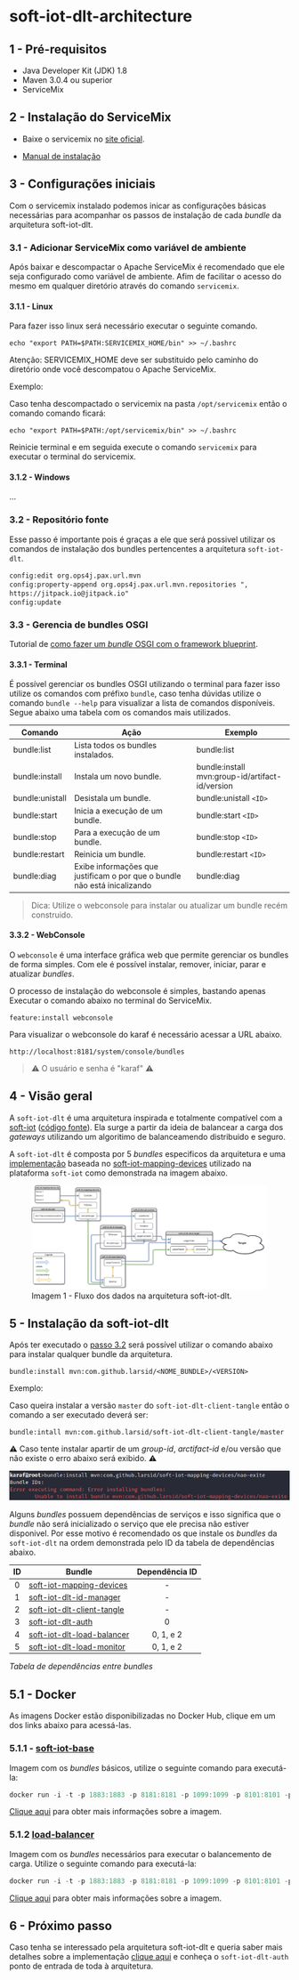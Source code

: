 # soft-iot-dlt-architecture

## 1 - Pré-requisitos

- Java Developer Kit (JDK) 1.8
- Maven 3.0.4 ou superior
- ServiceMix

## 2 - Instalação do ServiceMix

- Baixe o servicemix no [site oficial](http://servicemix.apache.org/downloads/servicemix-7.0.0.html).

- [Manual de instalação](http://servicemix.apache.org/docs/7.x/quickstart/installation.html)

## 3 - Configurações iniciais

Com o servicemix instalado podemos inicar as configurações básicas necessárias para acompanhar os passos de instalação de cada _bundle_ da arquitetura soft-iot-dlt.

### 3.1 - Adicionar ServiceMix como variável de ambiente

Após baixar e descompactar o Apache ServiceMix é recomendado que ele seja configurado como variável de ambiente. Afim de facilitar o acesso do mesmo em qualquer diretório através do comando `servicemix`.

#### 3.1.1 - Linux

Para fazer isso linux será necessário executar o seguinte comando.

```
echo "export PATH=$PATH:SERVICEMIX_HOME/bin" >> ~/.bashrc
```

Atenção: SERVICEMIX_HOME deve ser substituido pelo caminho do diretório onde você descompatou o Apache ServiceMix.

Exemplo:

Caso tenha descompactado o servicemix na pasta `/opt/servicemix`
então o comando comando ficará:

```
echo "export PATH=$PATH:/opt/servicemix/bin" >> ~/.bashrc
```

Reinicie terminal e em seguida execute o comando `servicemix` para executar o terminal do servicemix.

#### 3.1.2 - Windows

...

### 3.2 - Repositório fonte

Esse passo é importante pois é graças a ele que será possivel utilizar os comandos de instalação dos bundles
pertencentes a arquitetura `soft-iot-dlt`.

```
config:edit org.ops4j.pax.url.mvn
config:property-append org.ops4j.pax.url.mvn.repositories ", https://jitpack.io@jitpack.io"
config:update
```

### 3.3 - Gerencia de bundles OSGI

Tutorial de [como fazer um _bundle_ OSGI com o framework blueprint](https://github.com/larsid/osgi-blueprint-bundle-archetypes#readme).

<!-- TODO:
  Explicar o que é um bundle OSGI
  Como criar um bundle OSGI utilizando blueprint.
-->

#### 3.3.1 - Terminal

É possível gerenciar os bundles OSGI utilizando o terminal para fazer isso utilize os comandos com préfixo `bundle`, caso tenha dúvidas utilize o comando `bundle --help` para visualizar a lista de comandos disponíveis. Segue abaixo uma tabela com os comandos mais utilizados.

| Comando         | Ação                                                                      | Exemplo                                         |
| --------------- | ------------------------------------------------------------------------- | ----------------------------------------------- |
| bundle:list     | Lista todos os bundles instalados.                                        | bundle:list                                     |
| bundle:install  | Instala um novo bundle.                                                   | bundle:install mvn:group-id/artifact-id/version |
| bundle:unistall | Desistala um bundle.                                                      | bundle:unistall `<ID>`                          |
| bundle:start    | Inicia a execução de um bundle.                                           | bundle:start `<ID>`                             |
| bundle:stop     | Para a execução de um bundle.                                             | bundle:stop `<ID>`                              |
| bundle:restart  | Reinicia um bundle.                                                       | bundle:restart `<ID>`                           |
| bundle:diag     | Exibe informações que justificam o por que o bundle não está inicalizando | bundle:diag                                     |

> Dica: Utilize o webconsole para instalar ou atualizar um bundle recém construido.

#### 3.3.2 - WebConsole

O `webconsole` é uma interface gráfica web que permite gerenciar os bundles de forma simples. Com ele é possível instalar, remover, iniciar, parar e atualizar _bundles_.

O processo de instalação do webconsole é simples, bastando apenas Executar o comando abaixo no terminal do ServiceMix.

```
feature:install webconsole
```

Para visualizar o webconsole do karaf é necessário acessar a URL abaixo.

```
http://localhost:8181/system/console/bundles
```

> :warning: O usuário e senha é "karaf" :warning:

## 4 - Visão geral

<!-- Por que da arquitetura soft-iot-dlt -->

A `soft-iot-dlt` é uma arquitetura inspirada e totalmente compatível com a [soft-iot](http://www.wiser.ufba.br/prazeres/pdfs/soft-iot.pdf) ([código fonte](https://github.com/WiserUFBA)). Ela surge a partir da ideia de balancear a carga dos _gateways_
utilizando um algoritimo de balanceamendo distribuido e seguro.

A `soft-iot-dlt` é composta por 5 _bundles_ especificos da arquitetura e uma [implementação](https://github.com/larsid/soft-iot-mapping-devices) baseada no [soft-iot-mapping-devices](https://github.com/WiserUFBA/soft-iot-mapping-devices) utilizado na plataforma `soft-iot` como demonstrada na imagem abaixo.

<figure>
  <img src="images/soft-iot-dlt-arch-flow-arch-flow-2.1.png" alt="Fluxo dos dados na arquitetura soft-iot-dlt"/>
  <figcaption>Imagem 1 - Fluxo dos dados na arquitetura soft-iot-dlt.</figcaption>
</figure>

## 5 - Instalação da soft-iot-dlt

Após ter executado o [passo 3.2](#32---repositório-fonte) será possível utilizar o comando abaixo para instalar qualquer bundle da arquitetura.

    bundle:install mvn:com.github.larsid/<NOME_BUNDLE>/<VERSION>

Exemplo:

Caso queira instalar a versão `master` do `soft-iot-dlt-client-tangle` então o comando a ser executado deverá ser:

    bundle:intall mvn:com.github.larsid/soft-iot-dlt-client-tangle/master

:warning: Caso tente instalar apartir de um _group-id_, _arctifact-id_ e/ou versão que não existe o erro abaixo será exibido. :warning:

![Print do erro gerado ao inserir um group-id, arctifact-id ou branch inexistente no comando de instalação de bundle.](images/erro-instalar-bundle-branch.png)

Alguns _bundles_ possuem dependências de serviços e isso significa que o _bundle_ não será inicializado o serviço que ele precisa não estiver disponivel. Por esse motivo é recomendado os que instale os _bundles_ da `soft-iot-dlt` na ordem demonstrada pelo ID da tabela de dependências abaixo.

| ID  | Bundle                                                                             | Dependência ID |
| :-: | ---------------------------------------------------------------------------------- | :------------: |
|  0  | [soft-iot-mapping-devices](https://github.com/larsid/soft-iot-mapping-devices)     |       -        |
|  1  | [soft-iot-dlt-id-manager](https://github.com/larsid/soft-iot-dlt-id-manager)       |       -        |
|  2  | [soft-iot-dlt-client-tangle](https://github.com/larsid/soft-iot-dlt-client-tangle) |       -        |
|  3  | [soft-iot-dlt-auth](https://github.com/larsid/soft-iot-dlt-auth)                   |       0        |
|  4  | [soft-iot-dlt-load-balancer](https://github.com/larsid/soft-iot-dlt-load-balancer) |   0, 1, e 2    |
|  5  | [soft-iot-dlt-load-monitor](https://github.com/larsid/soft-iot-dlt-load-monitor)   |   0, 1, e 2    |

_Tabela de dependências entre bundles_

## 5.1 - Docker

As imagens Docker estão disponibilizadas no Docker Hub, clique em um dos links abaixo para acessá-las.

### 5.1.1 - [soft-iot-base](https://hub.docker.com/repository/docker/larsid/soft-iot-base)

Imagem com os *bundles* básicos, utilize o seguinte comando para executá-la:
```powershell
docker run -i -t -p 1883:1883 -p 8181:8181 -p 1099:1099 -p 8101:8101 -p 61616:61616 -p 44444:44444 larsid/soft-iot-base:<tagname>
```

[Clique aqui](https://hub.docker.com/repository/docker/larsid/soft-iot-base) para obter mais informações sobre a imagem.

### 5.1.2 [load-balancer](https://hub.docker.com/repository/docker/larsid/load-balancer)

Imagem com os *bundles* necessários para executar o balancemento de carga. Utilize o seguinte comando para executá-la:
```powershell
docker run -i -t -p 1883:1883 -p 8181:8181 -p 1099:1099 -p 8101:8101 -p 61616:61616 -p 44444:44444  larsid/load-balancer:<tagname>
```

[Clique aqui](https://hub.docker.com/repository/docker/larsid/load-balancer) para obter mais informações sobre a imagem.

<!-- Todo:
    Fazer tutorial ensinando como rodar várias instânias.
 -->

## 6 - Próximo passo

Caso tenha se interessado pela arquitetura soft-iot-dlt e queria saber mais detalhes sobre a implementação [clique aqui](https://github.com/larsid/soft-iot-dlt-auth) e conheça o `soft-iot-dlt-auth` ponto de entrada de toda à arquitetura.

